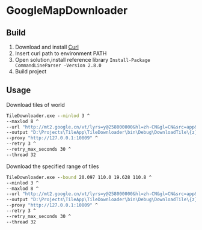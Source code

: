 # GoogleMapDownloader

## Build

1. Download and install [Curl](https://curl.se/)
2. Insert curl path to environment PATH
3. Open solution,install reference library `Install-Package CommandLineParser -Version 2.8.0`
4. Build project

## Usage

Download tiles of world

```bat
TileDownloader.exe --minlod 3 ^
--maxlod 8 ^
--url "http://mt2.google.cn/vt/lyrs=y@258000000&hl=zh-CN&gl=CN&src=app&x={x}&y={y}&z={z}" ^
--output "D:\Projects\TileApp\TileDownloader\bin\Debug\DownloadTile\{z}\{x}\{y}.jpg" ^
--proxy "http://127.0.0.1:10809" ^
--retry 3 ^
--retry_max_seconds 30 ^
--thread 32
```

Download the specified range of tiles

```bat
TileDownloader.exe --bound 20.097 110.0 19.628 110.8 ^
--minlod 3 ^
--maxlod 8 ^
--url "http://mt2.google.cn/vt/lyrs=y@258000000&hl=zh-CN&gl=CN&src=app&x={x}&y={y}&z={z}" ^
--output "D:\Projects\TileApp\TileDownloader\bin\Debug\DownloadTile\{z}\{x}\{y}.jpg" ^
--proxy "http://127.0.0.1:10809" ^
--retry 3 ^
--retry_max_seconds 30 ^
--thread 32
```
